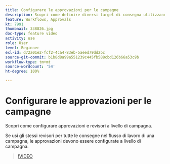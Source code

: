 ```yaml
---
title: Configurare le approvazioni per le campagne
description: Scopri come definire diversi target di consegna utilizzando un flusso di lavoro di targeting.
feature: Workflows, Approvals
kt: 7991
thumbnail: 338826.jpg
doc-type: feature video
activity: use
role: User
level: Beginner
exl-id: d72a01e2-fcf2-4ca4-83eb-5aeed79dd2bc
source-git-commit: b1b8d8a99a551239c445fb588cbd126b66a53c9b
workflow-type: tm+mt
source-wordcount: '54'
ht-degree: 100%

---
```


# Configurare le approvazioni per le campagne

Scopri come configurare approvazioni e revisori a livello di campagna.  

Se usi gli stessi revisori per tutte le consegne nel flusso di lavoro di una campagna, le approvazioni devono essere configurate a livello di campagna.

>[!VIDEO](https://video.tv.adobe.com/v/338826?quality=12&learn=on)
